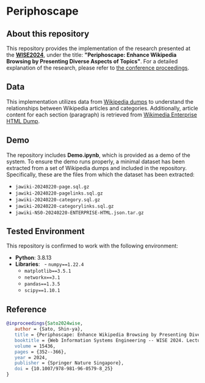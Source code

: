 # Periphoscape

## About this repository

This repository provides the implementation of the research presented at the [**WISE2024**](https://wise2024-qatar.com), under the title: **"Periphoscape: Enhance Wikipedia Browsing by Presenting Diverse Aspects of Topics"**. For a detailed explanation of the research, please refer to [the conference proceedings](https://link.springer.com/chapter/10.1007/978-981-96-0579-8_25).
## Data

This implementation utilizes data from [Wikipedia dumps](https://dumps.wikimedia.org) to understand the relationships between Wikipedia articles and categories. Additionally, article content for each section (paragraph) is retrieved from [Wikimedia Enterprise HTML Dump](https://dumps.wikimedia.org/other/enterprise_html/).

## Demo

The repository includes **Demo.ipynb**, which is provided as a demo of the system. To ensure the demo runs properly, a minimal dataset has been extracted from a set of Wikipedia dumps and included in the repository. Specifically, these are the files from which the dataset has been extracted:
- `jawiki-20240220-page.sql.gz`
- `jawiki-20240220-pagelinks.sql.gz`
- `jawiki-20240220-category.sql.gz`
- `jawiki-20240220-categorylinks.sql.gz`
- `jawiki-NS0-20240220-ENTERPRISE-HTML.json.tar.gz`

## Tested Environment

This repository is confirmed to work with the following environment:
- **Python**: 3.8.13
- **Libraries**:
  - `numpy==1.22.4`
  - `matplotlib==3.5.1`
  - `networkx==3.1`
  - `pandas==1.3.5`
  - `scipy==1.10.1`

## Reference
```bibtex
@inproceedings{Sato2024wise,
   author = {Sato, Shin-ya},
   title = {Periphoscape: Enhance Wikipedia Browsing by Presenting Diverse Aspects of Topics},
   booktitle = {Web Information Systems Engineering -- WISE 2024. Lecture Notes in Computer Science},
   volume = 15436,
   pages = {352--366},
   year = 2024,
   publisher = {Springer Nature Singapore},
   doi = {10.1007/978-981-96-0579-8_25}
}
```
